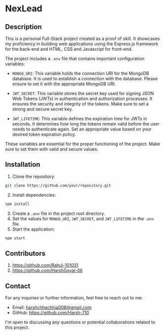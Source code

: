 # NexLead

## Description

This is a personal Full-Stack project created as a proof of skill. It showcases my proficiency in building web applications using the Express.js framework for the back-end and HTML, CSS and Javascript for front-end.

The project includes a `.env` file that contains important configuration variables:

- `MONGO_URI`: This variable holds the connection URI for the MongoDB database. It is used to establish a connection with the database. Please ensure to set it with the appropriate MongoDB URI.

- `JWT_SECRET`: This variable stores the secret key used for signing JSON Web Tokens (JWTs) in authentication and authorization processes. It ensures the security and integrity of the tokens. Make sure to set a strong and secure secret key.

- `JWT_LIFETIME`: This variable defines the expiration time for JWTs in seconds. It determines how long the tokens remain valid before the user needs to authenticate again. Set an appropriate value based on your desired token expiration policy.

These variables are essential for the proper functioning of the project. Make sure to set them with valid and secure values.

## Installation

1. Clone the repository:
```bash
git clone https://github.com/your/repository.git
```
2. Install dependencies:
```bash
npm install
```
3. Create a `.env` file in the project root directory.
4. Set the values for `MONGO_URI`, `JWT_SECRET`, and `JWT_LIFETIME` in the `.env` file.
5. Start the application:
```bash
npm start
```

## Contributors

1. https://github.com/Rahul-101031
2. https://github.com/HarshGoyal-06


## Contact

For any inquiries or further information, feel free to reach out to me:

- Email: [harshchhachhia008@gmail.com](mailto:harshchhachhia008@gmail.com)
- GitHub: https://github.com/Harsh-710


I'm open to discussing any questions or potential collaborations related to this project.
